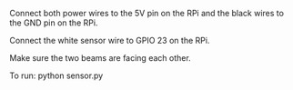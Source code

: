 Connect both power wires to the 5V pin on the RPi and the black wires to the GND pin on the RPi.

Connect the white sensor wire to GPIO 23 on the RPi.

Make sure the two beams are facing each other.

To run: python sensor.py